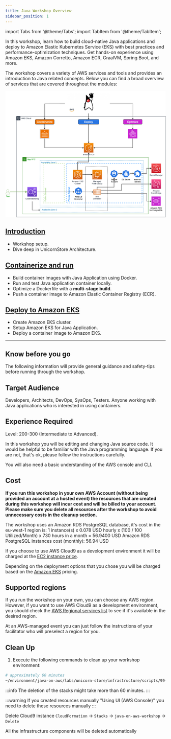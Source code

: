 ```yaml
---
title: Java Workshop Overview
sidebar_position: 1
---
```

import Tabs from '@theme/Tabs';
import TabItem from '@theme/TabItem';

In this workshop, learn how to build cloud-native Java applications and deploy to Amazon Elastic Kubernetes Service (EKS) with best practices and performance-optimization techniques. Get hands-on experience using Amazon EKS, Amazon Corretto, Amazon ECR, GraalVM, Spring Boot, and more.

The workshop covers a variety of AWS services and tools and provides an introduction to Java related concepts. Below you can find a broad overview of services that are covered throughout the modules:

![java-on-aws-eks](./images/java-on-amazon-eks.png)

## [Introduction](introduction/index.md)

- Workshop setup.
- Dive deep in UnicornStore Architecture.

## [Containerize and run](containers/index.md)

- Build container images with Java Application using Docker.
- Run and test Java application container locally.
- Optimize a Dockerfile with a **multi-stage build**.
- Push a container image to Amazon Elastic Container Registry (ECR).

## [Deploy to Amazon EKS](eks/index.md)

- Create Amazon EKS cluster.
- Setup Amazon EKS for Java Application.
- Deploy a container image to Amazon EKS.

---
## Know before you go

The following information will provide general guidance and safety-tips before running through the workshop.

## Target Audience

Developers, Architects, DevOps, SysOps, Testers. Anyone working with Java applications who is interested in using containers.

## Experience Required

Level: 200-300 (Intermediate to Advanced).

In this workshop you will be editing and changing Java source code. It would be helpful to be familiar with the Java programming language. If you are not, that's ok, please follow the instructions carefully.

You will also need a basic understanding of the AWS console and CLI.

## Cost

**If you run this workshop in your own AWS Account (without being provided an account at a hosted event) the resources that are created during this workshop will incur cost and will be billed to your account. Please make sure you delete all resources after the workshop to avoid unnecessary costs in the cleanup section.**

The workshop uses an Amazon RDS PostgreSQL database, it's cost in the eu-west-1 region is:
1 instance(s) x 0.078 USD hourly x (100 / 100 Utilized/Month) x 730 hours in a month = 56.9400 USD
Amazon RDS PostgreSQL instances cost (monthly): 56.94 USD

If you choose to use AWS Cloud9 as a development environment it will be charged at the [EC2 instance price](https://aws.amazon.com/cloud9/pricing/).

Depending on the deployment options that you chose you will be charged based on the [Amazon EKS](https://aws.amazon.com/eks/pricing/) pricing.

## Supported regions

If you run the workshop on your own, you can choose any AWS region. However, if you want to use AWS Cloud9 as a development
environment, you should check the [AWS Regional services list](https://aws.amazon.com/about-aws/global-infrastructure/regional-product-services/)
to see if it's available in the desired region.

At an AWS-managed event you can just follow the instructions of your facilitator who will preselect a region for you.

## Clean Up

<Tabs>
<TabItem value="own" label="In your own AWS account (Cloud 9)" default>

1. Execute the following commands to clean up your workshop environment:

```bash
# approximately 60 minutes
~/environment/java-on-aws/labs/unicorn-store/infrastructure/scripts/99-destroy-all.sh
```

:::info
The deletion of the stacks might take more than 60 minutes.
:::

:::warning
If you created resources manually "Using UI (AWS Console)" you need to delete these resources manually
:::

Delete Cloud9 instance `CloudFormation` &rarr; `Stacks` &rarr; `java-on-aws-workshop` &rarr; `Delete`

</TabItem>
<TabItem value="AWS" label="At an AWS hosted event">

All the infrastructure components will be deleted automatically

</TabItem>
</Tabs>
